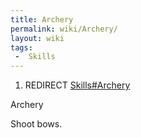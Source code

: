 ```yaml
---
title: Archery
permalink: wiki/Archery/
layout: wiki
tags:
 -  Skills
---
```


1.  REDIRECT [Skills\#Archery](/wiki/Skills#Archery "wikilink")

Archery

Shoot bows.
